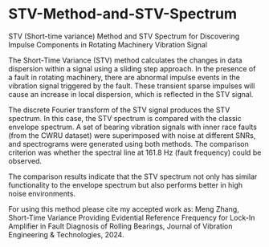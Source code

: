 # STV-Method-and-STV-Spectrum
STV (Short-time variance) Method and STV Spectrum for Discovering Impulse Components in Rotating Machinery Vibration Signal

The Short-Time Variance (STV) method calculates the changes in data dispersion within a signal using a sliding step approach. In the presence of a fault in rotating machinery, there are abnormal impulse events in the vibration signal triggered by the fault. These transient sparse impulses will cause an increase in local dispersion, which is reflected in the STV signal.

The discrete Fourier transform of the STV signal produces the STV spectrum. In this case, the STV spectrum is compared with the classic envelope spectrum. A set of bearing vibration signals with inner race faults (from the CWRU dataset) were superimposed with noise at different SNRs, and spectrograms were generated using both methods. The comparison criterion was whether the spectral line at 161.8 Hz (fault frequency) could be observed.

The comparison results indicate that the STV spectrum not only has similar functionality to the envelope spectrum but also performs better in high noise environments.

For using this method please cite my accepted work as: Meng Zhang, Short-Time Variance Providing Evidential Reference Frequency for Lock-In Amplifier in Fault Diagnosis of Rolling Bearings, Journal of Vibration Engineering & Technologies, 2024.

